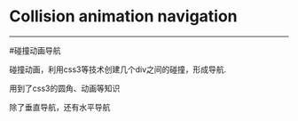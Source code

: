 # Collision animation navigation
<hr>
#碰撞动画导航
<p>碰撞动画，利用css3等技术创建几个div之间的碰撞，形成导航.</p>
<p>用到了css3的圆角、动画等知识</p>
<p>除了垂直导航，还有水平导航</p>
